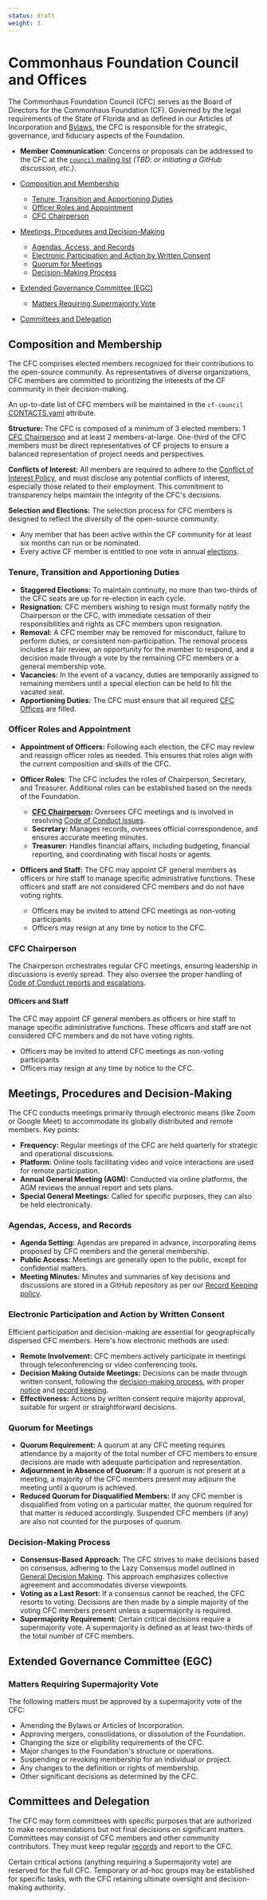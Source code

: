```yaml
---
status: draft
weight: 3
---
```

# Commonhaus Foundation Council and Offices

The Commonhaus Foundation Council (CFC) serves as the Board of Directors for the Commonhaus Foundation (CF). Governed by the legal requirements of the State of Florida and as defined in our Articles of Incorporation and [Bylaws][bylaws], the CFC is responsible for the strategic, governance, and fiduciary aspects of the Foundation. 

- **Member Communication**: Concerns or proposals can be addressed to the CFC at the [`council` mailing list][CONTACTS.yaml] *(TBD: or initiating a GitHub discussion, etc.)*.

- [Composition and Membership](#composition-and-membership)
  - [Tenure, Transition and Apportioning Duties](#tenure-transition-and-apportioning-duties)
  - [Officer Roles and Appointment](#officer-roles-and-appointment)
  - [CFC Chairperson](#cfc-chairperson)
- [Meetings, Procedures and Decision-Making](#meetings-procedures-and-decision-making)
  - [Agendas, Access, and Records](#agendas-access-and-records)
  - [Electronic Participation and Action by Written Consent](#electronic-participation-and-action-by-written-consent)
  - [Quorum for Meetings](#quorum-for-meetings)
  - [Decision-Making Process](#decision-making-process)
- [Extended Governance Committee (EGC)](#extended-governance-committee-egc)
  - [Matters Requiring Supermajority Vote](#matters-requiring-supermajority-vote)
- [Committees and Delegation](#committees-and-delegation)

## Composition and Membership

The CFC comprises elected members recognized for their contributions to the open-source community. As representatives of diverse organizations, CFC members are committed to prioritizing the interests of the CF community in their decision-making.

An up-to-date list of CFC members will be maintained in the `cf-council` [CONTACTS.yaml][] attribute.

**Structure:** The CFC is composed of a minimum of 3 elected members: 1 [CFC Chairperson](#cfc-chairperson) and at least 2 members-at-large. One-third of the CFC members must be direct representatives of CF projects to ensure a balanced representation of project needs and perspectives.

**Conflicts of Interest:** All members are required to adhere to the [Conflict of Interest Policy][coi-policy], and must disclose any potential conflicts of interest, especially those related to their employment. This commitment to transparency helps maintain the integrity of the CFC's decisions.

**Selection and Elections:** The selection process for CFC members is designed to reflect the diversity of the open-source community.

- Any member that has been active within the CF community for at least six months can run or be nominated.
- Every active CF member is entitled to one vote in annual [elections][].

### Tenure, Transition and Apportioning Duties

- **Staggered Elections:** To maintain continuity, no more than two-thirds of the CFC seats are up for re-election in each cycle.
- **Resignation:** CFC members wishing to resign must formally notify the Chairperson or the CFC, with immediate cessation of their responsibilities and rights as CFC members upon resignation.
- **Removal:** A CFC member may be removed for misconduct, failure to perform duties, or consistent non-participation. The removal process includes a fair review, an opportunity for the member to respond, and a decision made through a vote by the remaining CFC members or a general membership vote.
- **Vacancies:** In the event of a vacancy, duties are temporarily assigned to remaining members until a special election can be held to fill the vacated seat.
- **Apportioning Duties:** The CFC must ensure that all required [CFC Offices](#officer-roles-and-appointment) are filled. 

### Officer Roles and Appointment

- **Appointment of Officers:** Following each election, the CFC may review and reassign officer roles as needed. This ensures that roles align with the current composition and skills of the CFC.

- **Officer Roles**: The CFC includes the roles of Chairperson, Secretary, and Treasurer. Additional roles can be established based on the needs of the Foundation.

  - **[CFC Chairperson](#cfc-chairperson):** Oversees CFC meetings and is involved in resolving [Code of Conduct issues][coc-reports].
  - **Secretary:** Manages records, oversees official correspondence, and ensures accurate meeting minutes.
  - **Treasurer:** Handles financial affairs, including budgeting, financial reporting, and coordinating with fiscal hosts or agents.

- **Officers and Staff:** The CFC may appoint CF general members as officers or hire staff to manage specific administrative functions. These officers and staff are not considered CFC members and do not have voting rights. 
  - Officers may be invited to attend CFC meetings as non-voting participants
  - Officers may resign at any time by notice to the CFC.

### CFC Chairperson

The Chairperson orchestrates regular CFC meetings, ensuring leadership in discussions is evenly spread. They also oversee the proper handling of [Code of Conduct reports and escalations][coc-reports].

#### Officers and Staff

The CFC may appoint CF general members as officers or hire staff to manage specific administrative functions. These officers and staff are not considered CFC members and do not have voting rights.

- Officers may be invited to attend CFC meetings as non-voting participants
- Officers may resign at any time by notice to the CFC.

## Meetings, Procedures and Decision-Making

The CFC conducts meetings primarily through electronic means (like Zoom or Google Meet) to accommodate its globally distributed and remote members. Key points:

- **Frequency:** Regular meetings of the CFC are held quarterly for strategic and operational discussions.
- **Platform:** Online tools facilitating video and voice interactions are used for remote participation.
- **Annual General Meeting (AGM):** Conducted via online platforms, the AGM reviews the annual report and sets plans.
- **Special General Meetings:** Called for specific purposes, they can also be held electronically.

### Agendas, Access, and Records

- **Agenda Setting:** Agendas are prepared in advance, incorporating items proposed by CFC members and the general membership.
- **Public Access:** Meetings are generally open to the public, except for confidential matters.
- **Meeting Minutes:** Minutes and summaries of key decisions and discussions are stored in a GitHub repository as per our [Record Keeping policy][records].

### Electronic Participation and Action by Written Consent

Efficient participation and decision-making are essential for geographically dispersed CFC members. Here's how electronic methods are used:

- **Remote Involvement:** CFC members actively participate in meetings through teleconferencing or video conferencing tools.
- **Decision Making Outside Meetings:** Decisions can be made through written consent, following the [decision-making process][consensus], with proper [notice][] and [record keeping][records].
- **Effectiveness:** Actions by written consent require majority approval, suitable for urgent or straightforward decisions.

### Quorum for Meetings

- **Quorum Requirement:** A quorum at any CFC meeting requires attendance by a majority of the total number of CFC members to ensure decisions are made with adequate participation and representation.
- **Adjournment in Absence of Quorum:** If a quorum is not present at a meeting, a majority of the CFC members present may adjourn the meeting until a quorum is achieved.
- **Reduced Quorum for Disqualified Members:** If any CFC member is disqualified from voting on a particular matter, the quorum required for that matter is reduced accordingly. Suspended CFC members (if any) are also not counted for the purposes of quorum.

### Decision-Making Process

- **Consensus-Based Approach:** The CFC strives to make decisions based on consensus, adhering to the Lazy Consensus model outlined in [General Decision Making][consensus]. This approach emphasizes collective agreement and accommodates diverse viewpoints.
- **Voting as a Last Resort:** If a consensus cannot be reached, the CFC resorts to voting. Decisions are then made by a simple majority of the voting CFC members present unless a supermajority is required.
- **Supermajority Requirement:** Certain critical decisions require a supermajority vote. A supermajority is defined as at least two-thirds of the total number of CFC members.

## Extended Governance Committee (EGC)

### Matters Requiring Supermajority Vote

The following matters must be approved by a supermajority vote of the CFC:

- Amending the Bylaws or Articles of Incorporation.
- Approving mergers, consolidations, or dissolution of the Foundation.
- Changing the size or eligibility requirements of the CFC.
- Major changes to the Foundation's structure or operations.
- Suspending or revoking membership for an individual or project.
- Any changes to the definition or rights of membership.
- Other significant decisions as determined by the CFC.

## Committees and Delegation

The CFC may form committees with specific purposes that are authorized to make recommendations but not final decisions on significant matters. Committees may consist of CFC members and other community contributors. They must keep regular [records][] and report to the CFC.

Certain critical actions (anything requiring a Supermajority vote) are reserved for the full CFC. Temporary or ad-hoc groups may be established for specific tasks, with the CFC retaining ultimate oversight and decision-making authority.

[CONTACTS.yaml]: https://github.com/commonhaus/foundation-draft/blob/main/CONTACTS.yaml
[bylaws]: ./README.md
[coc-reports]: ../policies/code-of-conduct.md#handling-reports-and-escalations
[coi-policy]: ../policies/conflict-of-interest.md
[consensus]: ./5-decision-making.md#general-decision-making
[elections]: ./5-decision-making.md#elections
[notice]: ./6-notice-records.md#notice
[records]: ./6-notice-records.md#record-keeping